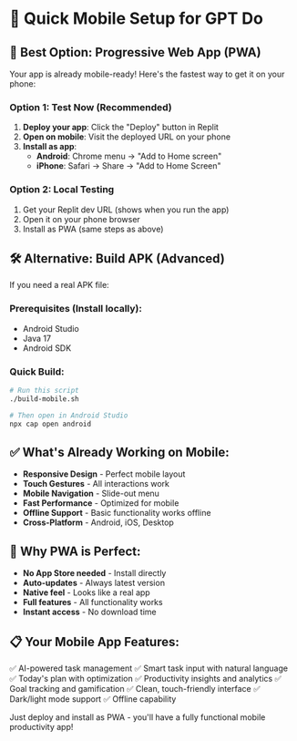 # 📱 Quick Mobile Setup for GPT Do

## 🎯 Best Option: Progressive Web App (PWA)

Your app is already mobile-ready! Here's the fastest way to get it on your phone:

### Option 1: Test Now (Recommended)
1. **Deploy your app**: Click the "Deploy" button in Replit
2. **Open on mobile**: Visit the deployed URL on your phone
3. **Install as app**: 
   - **Android**: Chrome menu → "Add to Home screen"
   - **iPhone**: Safari → Share → "Add to Home Screen"

### Option 2: Local Testing
1. Get your Replit dev URL (shows when you run the app)
2. Open it on your phone browser
3. Install as PWA (same steps as above)

## 🛠️ Alternative: Build APK (Advanced)

If you need a real APK file:

### Prerequisites (Install locally):
- Android Studio
- Java 17
- Android SDK

### Quick Build:
```bash
# Run this script
./build-mobile.sh

# Then open in Android Studio
npx cap open android
```

## ✅ What's Already Working on Mobile:

- **Responsive Design** - Perfect mobile layout
- **Touch Gestures** - All interactions work
- **Mobile Navigation** - Slide-out menu
- **Fast Performance** - Optimized for mobile
- **Offline Support** - Basic functionality works offline
- **Cross-Platform** - Android, iOS, Desktop

## 🚀 Why PWA is Perfect:

- **No App Store needed** - Install directly
- **Auto-updates** - Always latest version
- **Native feel** - Looks like a real app
- **Full features** - All functionality works
- **Instant access** - No download time

## 📋 Your Mobile App Features:

✅ AI-powered task management
✅ Smart task input with natural language
✅ Today's plan with optimization
✅ Productivity insights and analytics
✅ Goal tracking and gamification
✅ Clean, touch-friendly interface
✅ Dark/light mode support
✅ Offline capability

Just deploy and install as PWA - you'll have a fully functional mobile productivity app!